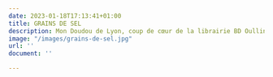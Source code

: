 ```yaml
---
date: 2023-01-18T17:13:41+01:00
title: GRAINS DE SEL
description: Mon Doudou de Lyon, coup de cœur de la librairie BD Oullins !
image: "/images/grains-de-sel.jpg"
url: ''
document: ''

---
```

